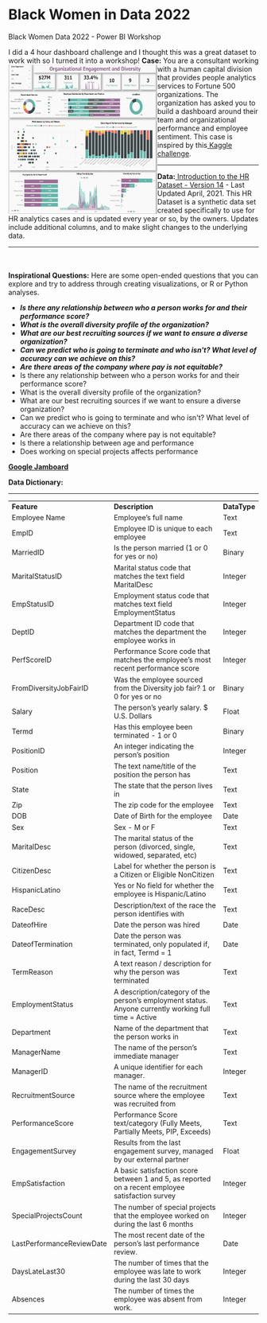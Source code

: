 # Black Women in Data 2022

Black Women Data 2022 - Power BI Workshop
 

I did a 4 hour dashboard challenge and I thought this was a great dataset to work with so I turned it into a workshop! <img src="https://github.com/TeneikaAskew/BWD2022/blob/main/Visuals/DashboardScreenshot.jpg" alt="Teneika HR Dashboard" style="height: 300px; width:300px" align="left"/>**Case:** You are a consultant working with a human capital division that provides people analytics services to Fortune 500 organizations. The organization has asked you to build a dashboard around their team and organizational performance and employee sentiment. This case is inspired by this[ Kaggle challenge](https://www.kaggle.com/datasets/rhuebner/human-resources-data-set).

** **

**Data:**[ Introduction to the HR Dataset - Version 14](https://rpubs.com/rhuebner/hrd_cb_v14)  - Last Updated April, 2021. This HR Dataset is a synthetic data set created specifically to use for HR analytics cases and is updated every year or so, by the owners. Updates include additional columns, and to make slight changes to the underlying data.

** **

<br><br>**Inspirational Questions:** Here are some open-ended questions that you can explore and try to address through creating visualizations, or R or Python analyses.



*  **_Is there any relationship between who a person works for and their performance score?_**
*  **_What is the overall diversity profile of the organization?_**
*  **_What are our best recruiting sources if we want to ensure a diverse organization?_**
*  **_Can we predict who is going to terminate and who isn't? What level of accuracy can we achieve on this?_**
*  **_Are there areas of the company where pay is not equitable?_**
*  Is there any relationship between who a person works for and their performance score?
*  What is the overall diversity profile of the organization?
*  What are our best recruiting sources if we want to ensure a diverse organization?
*  Can we predict who is going to terminate and who isn't? What level of accuracy can we achieve on this?
*  Are there areas of the company where pay is not equitable?
*  Is there a relationship between age and performance
*  Does working on special projects affects performance




**[Google Jamboard](https://jamboard.google.com/d/1ooEhhoE0ltCEsq_k6_e082Krl0DX5Ty2rHS6M8hi_fY/edit?usp=sharing)**


**Data Dictionary:**

** **


<table>
  <tr>
   <td><strong>Feature</strong>
   </td>
   <td><strong>Description</strong>
   </td>
   <td><strong>DataType</strong>
   </td>
  </tr>
  <tr>
   <td>Employee Name
   </td>
   <td>Employee’s full name
   </td>
   <td>Text
   </td>
  </tr>
  <tr>
   <td>EmpID
   </td>
   <td>Employee ID is unique to each employee
   </td>
   <td>Text
   </td>
  </tr>
  <tr>
   <td>MarriedID
   </td>
   <td>Is the person married (1 or 0 for yes or no)
   </td>
   <td>Binary
   </td>
  </tr>
  <tr>
   <td>MaritalStatusID
   </td>
   <td>Marital status code that matches the text field MaritalDesc
   </td>
   <td>Integer
   </td>
  </tr>
  <tr>
   <td>EmpStatusID
   </td>
   <td>Employment status code that matches text field EmploymentStatus
   </td>
   <td>Integer
   </td>
  </tr>
  <tr>
   <td>DeptID
   </td>
   <td>Department ID code that matches the department the employee works in
   </td>
   <td>Integer
   </td>
  </tr>
  <tr>
   <td>PerfScoreID
   </td>
   <td>Performance Score code that matches the employee’s most recent performance score
   </td>
   <td>Integer
   </td>
  </tr>
  <tr>
   <td>FromDiversityJobFairID
   </td>
   <td>Was the employee sourced from the Diversity job fair? 1 or 0 for yes or no
   </td>
   <td>Binary
   </td>
  </tr>
  <tr>
   <td>Salary
   </td>
   <td>The person’s yearly salary. $ U.S. Dollars
   </td>
   <td>Float
   </td>
  </tr>
  <tr>
   <td>Termd
   </td>
   <td>Has this employee been terminated - 1 or 0
   </td>
   <td>Binary
   </td>
  </tr>
  <tr>
   <td>PositionID
   </td>
   <td>An integer indicating the person’s position
   </td>
   <td>Integer
   </td>
  </tr>
  <tr>
   <td>Position
   </td>
   <td>The text name/title of the position the person has
   </td>
   <td>Text
   </td>
  </tr>
  <tr>
   <td>State
   </td>
   <td>The state that the person lives in
   </td>
   <td>Text
   </td>
  </tr>
  <tr>
   <td>Zip
   </td>
   <td>The zip code for the employee
   </td>
   <td>Text
   </td>
  </tr>
  <tr>
   <td>DOB
   </td>
   <td>Date of Birth for the employee
   </td>
   <td>Date
   </td>
  </tr>
  <tr>
   <td>Sex
   </td>
   <td>Sex - M or F
   </td>
   <td>Text
   </td>
  </tr>
  <tr>
   <td>MaritalDesc
   </td>
   <td>The marital status of the person (divorced, single, widowed, separated, etc)
   </td>
   <td>Text
   </td>
  </tr>
  <tr>
   <td>CitizenDesc
   </td>
   <td>Label for whether the person is a Citizen or Eligible NonCitizen
   </td>
   <td>Text
   </td>
  </tr>
  <tr>
   <td>HispanicLatino
   </td>
   <td>Yes or No field for whether the employee is Hispanic/Latino
   </td>
   <td>Text
   </td>
  </tr>
  <tr>
   <td>RaceDesc
   </td>
   <td>Description/text of the race the person identifies with
   </td>
   <td>Text
   </td>
  </tr>
  <tr>
   <td>DateofHire
   </td>
   <td>Date the person was hired
   </td>
   <td>Date
   </td>
  </tr>
  <tr>
   <td>DateofTermination
   </td>
   <td>Date the person was terminated, only populated if, in fact, Termd = 1
   </td>
   <td>Date
   </td>
  </tr>
  <tr>
   <td>TermReason
   </td>
   <td>A text reason / description for why the person was terminated
   </td>
   <td>Text
   </td>
  </tr>
  <tr>
   <td>EmploymentStatus
   </td>
   <td>A description/category of the person’s employment status. Anyone currently working full time = Active
   </td>
   <td>Text
   </td>
  </tr>
  <tr>
   <td>Department
   </td>
   <td>Name of the department that the person works in
   </td>
   <td>Text
   </td>
  </tr>
  <tr>
   <td>ManagerName
   </td>
   <td>The name of the person’s immediate manager
   </td>
   <td>Text
   </td>
  </tr>
  <tr>
   <td>ManagerID
   </td>
   <td>A unique identifier for each manager.
   </td>
   <td>Integer
   </td>
  </tr>
  <tr>
   <td>RecruitmentSource
   </td>
   <td>The name of the recruitment source where the employee was recruited from
   </td>
   <td>Text
   </td>
  </tr>
  <tr>
   <td>PerformanceScore
   </td>
   <td>Performance Score text/category (Fully Meets, Partially Meets, PIP, Exceeds)
   </td>
   <td>Text
   </td>
  </tr>
  <tr>
   <td>EngagementSurvey
   </td>
   <td>Results from the last engagement survey, managed by our external partner
   </td>
   <td>Float
   </td>
  </tr>
  <tr>
   <td>EmpSatisfaction
   </td>
   <td>A basic satisfaction score between 1 and 5, as reported on a recent employee satisfaction survey
   </td>
   <td>Integer
   </td>
  </tr>
  <tr>
   <td>SpecialProjectsCount
   </td>
   <td>The number of special projects that the employee worked on during the last 6 months
   </td>
   <td>Integer
   </td>
  </tr>
  <tr>
   <td>LastPerformanceReviewDate
   </td>
   <td>The most recent date of the person’s last performance review.
   </td>
   <td>Date
   </td>
  </tr>
  <tr>
   <td>DaysLateLast30
   </td>
   <td>The number of times that the employee was late to work during the last 30 days
   </td>
   <td>Integer
   </td>
  </tr>
  <tr>
   <td>Absences
   </td>
   <td>The number of times the employee was absent from work.
   </td>
   <td>Integer
   </td>
  </tr>
</table>

